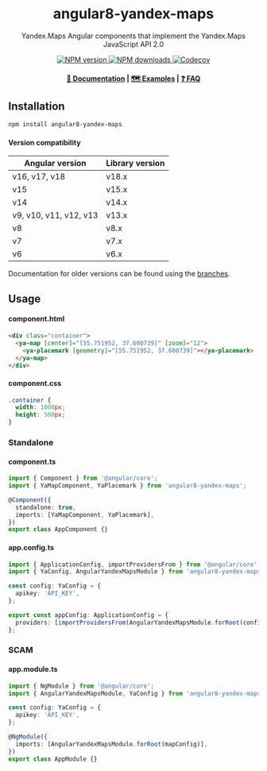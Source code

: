 <h1 align="center">angular8-yandex-maps</h1>
<p align="center">Yandex.Maps Angular components that implement the Yandex.Maps JavaScript API 2.0</p>

<p align="center">
  <a href="https://www.npmjs.com/package/angular8-yandex-maps">
    <img src="https://img.shields.io/npm/v/angular8-yandex-maps" alt="NPM version">
  </a>

  <a href="https://www.npmjs.com/package/angular8-yandex-maps">
    <img src="https://img.shields.io/npm/dm/angular8-yandex-maps?color=blue" alt="NPM downloads">
  </a>

  <a href="https://codecov.io/gh/ddubrava/angular-yandex-maps" >
    <img src="https://codecov.io/gh/ddubrava/angular-yandex-maps/graph/badge.svg?token=ZU50NBBBH6&flag=angular-yandex-maps-v2" alt="Codecov"/>
  </a>
</p>

<h4 align="center">
  <a href="https://ddubrava.github.io/angular-yandex-maps/#/v2/">📄 Documentation</a> |
  <a href="https://ddubrava.github.io/angular-yandex-maps/#/v2/examples">🗺️ Examples</a> |
  <a href="https://ddubrava.github.io/angular-yandex-maps/#/v2/faq">❓ FAQ</a>
</h4>

## Installation

```bash
npm install angular8-yandex-maps
```

#### Version compatibility

| Angular version        | Library version |
| ---------------------- | --------------- |
| v16, v17, v18          | v18.x           |
| v15                    | v15.x           |
| v14                    | v14.x           |
| v9, v10, v11, v12, v13 | v13.x           |
| v8                     | v8.x            |
| v7                     | v7.x            |
| v6                     | v6.x            |

Documentation for older versions can be found using the [branches](https://github.com/ddubrava/angular-yandex-maps/branches/all).

## Usage

#### component.html

```html
<div class="container">
  <ya-map [center]="[55.751952, 37.600739]" [zoom]="12">
    <ya-placemark [geometry]="[55.751952, 37.600739]"></ya-placemark>
  </ya-map>
</div>
```

#### component.css

```css
.container {
  width: 1000px;
  height: 500px;
}
```

### Standalone

#### component.ts

```ts
import { Component } from '@angular/core';
import { YaMapComponent, YaPlacemark } from 'angular8-yandex-maps';

@Component({
  standalone: true,
  imports: [YaMapComponent, YaPlacemark],
})
export class AppComponent {}
```

#### app.config.ts

```typescript
import { ApplicationConfig, importProvidersFrom } from '@angular/core';
import { YaConfig, AngularYandexMapsModule } from 'angular8-yandex-maps';

const config: YaConfig = {
  apikey: 'API_KEY',
};

export const appConfig: ApplicationConfig = {
  providers: [importProvidersFrom(AngularYandexMapsModule.forRoot(config))],
};
```

### SCAM

#### app.module.ts

```typescript
import { NgModule } from '@angular/core';
import { AngularYandexMapsModule, YaConfig } from 'angular8-yandex-maps';

const config: YaConfig = {
  apikey: 'API_KEY',
};

@NgModule({
  imports: [AngularYandexMapsModule.forRoot(mapConfig)],
})
export class AppModule {}
```
